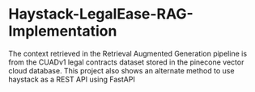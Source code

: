 # Haystack-LegalEase-RAG-Implementation
The context retrieved in the Retrieval Augmented Generation pipeline is from the CUADv1 legal contracts dataset stored in the pinecone vector cloud database. This project also shows an alternate method to use haystack as a REST API using FastAPI
